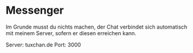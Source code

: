 # Messenger

Im Grunde musst du nichts machen, der Chat verbindet sich automatisch mit meinem Server, sofern er diesen erreichen kann.

Server: tuxchan.de
Port: 3000
